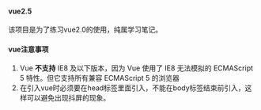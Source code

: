 #### vue2.5
该项目是为了练习vue2.0的使用，纯属学习笔记。





#### vue注意事项

1. Vue **不支持** IE8 及以下版本，因为 Vue 使用了 IE8 无法模拟的 ECMAScript 5 特性。但它支持所有兼容 ECMAScript 5 的浏览器
2. 在引入vue时必须要在head标签里面引入，不能在body标签结束前引入，这样可以避免出现抖屏的现象。